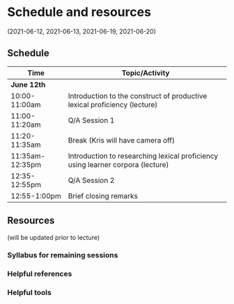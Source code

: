 # Schedule and resources
(2021-06-12, 2021-06-13, 2021-06-19, 2021-06-20)

## Schedule


| Time | Topic/Activity |
|-----------------|----------------|
| **June 12th** | |
| 10:00-11:00am | Introduction to the construct of productive lexical proficiency (lecture) |
| 11:00-11:20am | Q/A Session 1 |
| 11:20-11:35am | Break (Kris will have camera off) |
| 11:35am-12:35pm | Introduction to researching lexical proficiency using learner corpora (lecture) |
| 12:35-12:55pm | Q/A Session 2 |
| 12:55-1:00pm | Brief closing remarks |


## Resources
(will be updated prior to lecture)
### Syllabus for remaining sessions

### Helpful references

### Helpful tools
